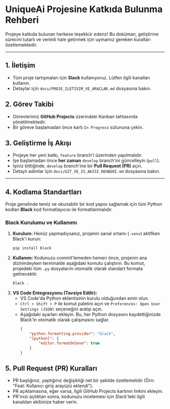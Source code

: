 # UniqueAi Projesine Katkıda Bulunma Rehberi

Projeye katkıda bulunan herkese teşekkür ederiz! Bu doküman, geliştirme sürecini tutarlı ve verimli hale getirmek için uymamız gereken kuralları özetlemektedir.

---

## 1. İletişim

*   Tüm proje tartışmaları için **Slack** kullanıyoruz. Lütfen ilgili kanalları kullanın.
*   Detaylar için `docs/PROJE_ILETISIM_VE_ARACLAR.md` dosyasına bakın.

## 2. Görev Takibi

*   Görevlerimiz **GitHub Projects** üzerindeki Kanban tahtasında yönetilmektedir.
*   Bir göreve başlamadan önce kartı `In Progress` sütununa çekin.

## 3. Geliştirme İş Akışı

*   Projeye her yeni katkı, `feature` branch'i üzerinden yapılmalıdır.
*   İşe başlamadan önce **her zaman** `develop` branch'ini güncelleyin (`pull`).
*   İşiniz bittiğinde, `develop` branch'ine bir **Pull Request (PR)** açın.
*   Detaylı adımlar için `docs/GIT_VE_IS_AKISI_REHBERI.md` dosyasına bakın.

---

## 4. Kodlama Standartları

Proje genelinde temiz ve okunabilir bir kod yapısı sağlamak için tüm Python kodları **Black** kod formatlayıcısı ile formatlanmalıdır.

### Black Kurulumu ve Kullanımı

1.  **Kurulum:** Henüz yapmadıysanız, projenin sanal ortamı (`.venv`) aktifken Black'i kurun:
    ```bash
    pip install black
    ```
2.  **Kullanım:** Kodunuzu commit'lemeden hemen önce, projenin ana dizinindeyken terminalde aşağıdaki komutu çalıştırın. Bu komut, projedeki tüm `.py` dosyalarını otomatik olarak standart formata getirecektir.
    ```bash
    black .
    ```
3.  **VS Code Entegrasyonu (Tavsiye Edilir):**
    *   VS Code'da Python eklentisinin kurulu olduğundan emin olun.
    *   `Ctrl + Shift + P` ile komut paletini açın ve `Preferences: Open User Settings (JSON)` seçeneğini aratıp açın.
    *   Aşağıdaki ayarları ekleyin. Bu, her Python dosyasını kaydettiğinizde Black'in otomatik olarak çalışmasını sağlar.
        ```json
        {
            "python.formatting.provider": "black",
            "[python]": {
                "editor.formatOnSave": true
            }
        }
        ```

## 5. Pull Request (PR) Kuralları

*   PR başlığınız, yaptığınız değişikliği net bir şekilde özetlemelidir (Örn: "Feat: Kullanıcı giriş arayüzü eklendi").
*   PR açıklamasına, eğer varsa, ilgili GitHub Projects kartının linkini ekleyin.
*   PR'ınızı açtıktan sonra, kodunuzu incelemesi için Slack'teki ilgili kanaldan ekibinize haber verin. 